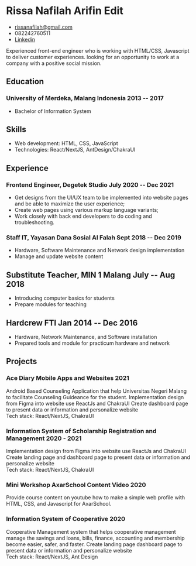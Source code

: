 <!-- The (first) h1 will be used as the <title> of the HTML page -->

# Rissa Nafilah Arifin Edit

<!-- The unordered list immediately after the h1 will be formatted on a single
line. It is intended to be used for contact details -->

- <rissanafilah@gmail.com>
- 082242760511
- [Linkedin](https://www.linkedin.com/in/rissa-nafilah-arifin-8793b114b/)

<!-- The paragraph after the h1 and ul and before the first h2 is optional. It
is intended to be used for a short summary. -->

Experienced front-end engineer who is working with HTML/CSS, Javascript to deliver customer experiences. looking for an opportunity to work at a company with a positive social mission.

## Education

### <span>University of Merdeka, Malang Indonesia</span> <span>2013 -- 2017</span>

- Bachelor of Information System

## Skills

- Web development: HTML, CSS, JavaScript
- Technologies: React/NextJS, AntDesign/ChakraUI

## Experience

<!-- You have to wrap the "left" and "right" half of these headings in spans by
hand -->

### <span>Frontend Engineer, Degetek Studio</span> <span>July 2020 -- Dec 2021</span>

- Get designs from the UI/UX team to be implemented into website pages and be able to maximize the user experience;
- Create web pages using various markup language variants;
- Work closely with back end developers to do coding and troubleshooting.

### <span>Staff IT, Yayasan Dana Sosial Al Falah</span> <span>Sept 2018 -- Dec 2019</span>

- Hardware, Software Maintenance and Network design implementation
- Manage and update website content

## <span>Substitute Teacher, MIN 1 Malang</span> <span>July -- Aug 2018</span>

- Introducing computer basics for students
- Prepare modules for teaching

## <span>Hardcrew FTI</span> <span>Jan 2014 -- Dec 2016</span>

- Hardware, Network Maintenance, and Software installation
- Prepared tools and module for practicum hardware and network

## Projects

### <span>Ace Diary Mobile Apps and Websites</span> <span>2021</span>

Android Based Counseling Application that help Universitas Negeri Malang to facilitate Counseling Guideance for the student. Implementation design from Figma into website use ReactJs and ChakraUI Create dashboard page to present data or information and personalize website
<br>
Tech stack: React/NextJS, ChakraUI

### <span>Information System of Scholarship Registration and Management</span> <span>2020 - 2021</span>

Implementation design from Figma into website use ReactJs and ChakraUI Create landing page and dashboard page to present data or information and personalize website
<br>
Tech stack: React/NextJS, ChakraUI

### <span>Mini Workshop AxarSchool Content Video</span> <span>2020</span>

Provide course content on youtube how to make a simple web profile with HTML, CSS, and Javascript for AxarSchool.

### <span>Information System of Cooperative</span> <span>2020</span>

Cooperative Management system that helps cooperative management manage the savings and loans, bills, finance, accounting and membership become easier, safer, and faster. Create landing page dashboard page to present data or information and personalize website
<br>
Tech stack: React/NextJS, Ant Design
